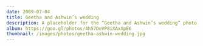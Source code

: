 ```yaml
---
date: 2009-07-04
title: Geetha and Ashwin’s wedding
description: A placeholder for the “Geetha and Ashwin’s wedding” photo album
album: https://goo.gl/photos/4h57DeVP8iXAxXpE6
thumbnail: /images/photos/geetha-ashwin-wedding.jpg
---
```

